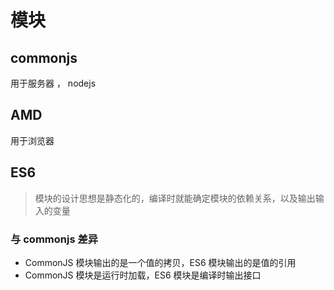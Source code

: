 # 模块

## commonjs ##

用于服务器 ， nodejs

## AMD ##

用于浏览器



## ES6 ##



> 模块的设计思想是静态化的，编译时就能确定模块的依赖关系，以及输出输入的变量



### 与 commonjs 差异

- CommonJS 模块输出的是一个值的拷贝，ES6 模块输出的是值的引用
- CommonJS 模块是运行时加载，ES6 模块是编译时输出接口

